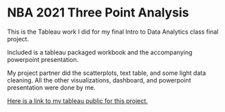 # NBA 2021 Three Point Analysis

This is the Tableau work I did for my final Intro to Data Analytics class final project.

Included is a tableau packaged workbook and the accompanying powerpoint presentation.

My project partner did the scatterplots, text table, and some light data cleaning.  All the other visualizations, dashboard, and powerpoint presentation were done by me.

[Here is a link to my tableau public for this project.](https://public.tableau.com/app/profile/michael.seman5368/viz/20202021NBASeason3ptanalysis/Effectsof3pt)

